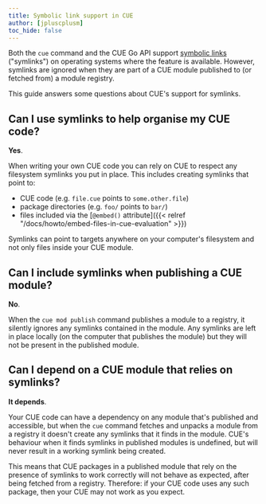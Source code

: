 ```yaml
---
title: Symbolic link support in CUE
author: [jpluscplusm]
toc_hide: false
---
```


Both the `cue` command and the CUE Go API support
[symbolic links](https://en.wikipedia.org/wiki/Symbolic_link)
("symlinks") on operating systems where the feature is available.
However, symlinks are ignored when they are part of a CUE module published to
(or fetched from) a module registry.

This guide answers some questions about CUE's support for symlinks.

## Can I use symlinks to help organise my CUE code?

**Yes**.

When writing your own CUE code you can rely on CUE to respect any filesystem
symlinks you put in place.
This includes creating symlinks that point to:

- CUE code (e.g. `file.cue` points to `some.other.file`)
- package directories (e.g. `foo/` points to `bar/`)
- files included via the
  [`@embed()` attribute]({{< relref "/docs/howto/embed-files-in-cue-evaluation" >}})

Symlinks can point to targets anywhere on your computer's filesystem and not
only files inside your CUE module.

## Can I include symlinks when publishing a CUE module?

**No**.

When the `cue mod publish` command publishes a module to a registry,
it silently ignores any symlinks contained in the module.
Any symlinks are left in place locally (on the computer that publishes the
module) but they will not be present in the published module.

## Can I depend on a CUE module that relies on symlinks?

**It depends**.

Your CUE code can have a dependency on any module that's published and
accessible, but when the `cue` command fetches and unpacks a module from a
registry it doesn't create any symlinks that it finds in the module.
CUE's behaviour when it finds symlinks in published modules is undefined,
but will never result in a working symlink being created.

This means that CUE packages in a published module that rely on the presence of
symlinks to work correctly will not behave as expected, after being fetched
from a registry.
Therefore: if your CUE code uses any such package, then your CUE may not work
as you expect.
